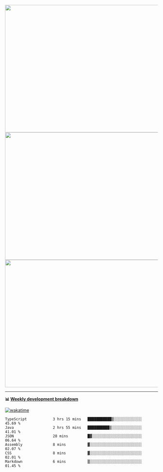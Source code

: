 <p float="left" align="middle"><img src="https://user-images.githubusercontent.com/56089155/195064669-12bd89bb-53c9-44b1-9fd8-993f93f585e1.png" width="600px" height="420px">
<img src="https://user-images.githubusercontent.com/56089155/195064706-c37aa3c8-f669-46c9-abba-1eadcbb910c5.png" width="600px" height="420px">
<img src="https://user-images.githubusercontent.com/56089155/195064753-0de674c7-4fc7-4831-a8a5-402e19cc77be.png" width="600px" height="420px"></p>

<hr />

**📊 [Weekly development breakdown](https://wakatime.com/@Ari24)**

[![wakatime](https://wakatime.com/badge/user/ca34c016-707f-4382-84cf-1823913a1423.svg)](https://wakatime.com/@ca34c016-707f-4382-84cf-1823913a1423)

<!--START_SECTION:waka-->

```text
TypeScript            3 hrs 15 mins   ███████████▒░░░░░░░░░░░░░   45.69 %
Java                  2 hrs 55 mins   ██████████▒░░░░░░░░░░░░░░   41.01 %
JSON                  28 mins         █▓░░░░░░░░░░░░░░░░░░░░░░░   06.64 %
Assembly              8 mins          ▓░░░░░░░░░░░░░░░░░░░░░░░░   02.07 %
CSS                   8 mins          ▓░░░░░░░░░░░░░░░░░░░░░░░░   02.01 %
Markdown              6 mins          ▒░░░░░░░░░░░░░░░░░░░░░░░░   01.45 %
```

<!--END_SECTION:waka-->

